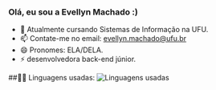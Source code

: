 ### Olá, eu sou a Evellyn Machado :)


- 🌱 Atualmente cursando Sistemas de Informação na UFU.
- 📫 Contate-me no email: evellyn.machado@ufu.br
- 😄 Pronomes: ELA/DELA.
- ⚡ desenvolvedora back-end júnior.


##👩‍💻 Linguagens usadas:
![Linguagens usadas](https://github-readme-stats.vercel.app/api/top-langs/?username=EveMachado&layout=pie&theme=radical)
